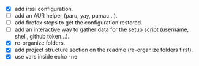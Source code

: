 - [x] add irssi configuration.
- [ ] add an AUR helper (paru, yay, pamac...).
- [ ] add firefox steps to get the configuration restored.
- [ ] add an interactive way to gather data for the setup script (username, shell, github token...).
- [x] re-organize folders.
- [x] add project structure section on the readme (re-organize folders first).
- [x] use vars inside echo -ne
